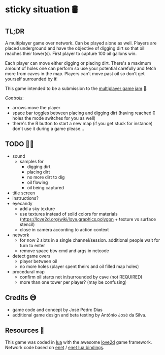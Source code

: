# sticky situation 🛢

## TL;DR

A multiplayer game over network. Can be played alone as well.
Players are placed underground and have the objective of digging dirt so that oil reaches their tower(s).
First player to capture 100 oil gallons win.

Each player can move either digging or placing dirt.
There's a maximum amount of holes one can perform so use your potential carefully and fetch more from caves in the map.
Players can't move past oil so don't get yourself surrounded by it!

This game intended to be a submission to the [multiplayer game jam](https://itch.io/jam/multiplayer-jam) 🤞.

_Controls_:

- arrows move the player
- space bar toggles between placing and digging dirt (having reached 0 holes the mode switches for you as well)
- there's the R button to start a new map (if you get stuck for instance) don't use it during a game please...

## TODO 🧑‍🍳

- sound
  - samples for
    - digging dirt
    - placing dirt
    - no more dirt to dig
    - oil flowing
    - oil being captured
- title screen
- instructions?
- eyecandy
  - add a sky texture
  - use textures instead of solid colors for materials (https://love2d.org/wiki/love.graphics.polygon + texture vs surface stencil)
  - close in camera according to action context
- network
  - for now 2 slots in a single channel/session. additional people wait for turn to enter
  - remove space btw cmd and args in netcode
- detect game overs
  - player between oil
  - no more holes (player spent theirs and oil filled map holes)
- procedural map
  - confirm oil starts not in/surrounded by cave (not REQUIRED)
  - more than one tower per player? (may be confusing)

## Credits 😅

- game code and concept by José Pedro Dias
- additional game design and beta testing by António José da Silva.

## Resources 📖

This game was coded in [lua](http://www.lua.org/) with the awesome [love2d](https://love2d.org/) game framework.  
Network code based on [enet](http://enet.bespin.org/) / [enet lua bindings](https://leafo.net/lua-enet/).
